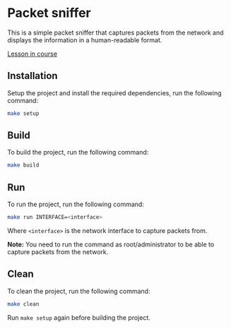 # Packet sniffer

This is a simple packet sniffer that captures packets from the network and displays the information in a human-readable format.

[Lesson in course](https://codedeviate.github.io/aicollection/go-tools-packet-sniffer.html)

## Installation

Setup the project and install the required dependencies, run the following command:

```bash
make setup
```

## Build

To build the project, run the following command:

```bash
make build
```

## Run

To run the project, run the following command:

```bash
make run INTERFACE=<interface>
```

Where `<interface>` is the network interface to capture packets from.

**Note:** You need to run the command as root/administrator to be able to capture packets from the network.

## Clean

To clean the project, run the following command:

```bash
make clean
```

Run `make setup` again before building the project.
